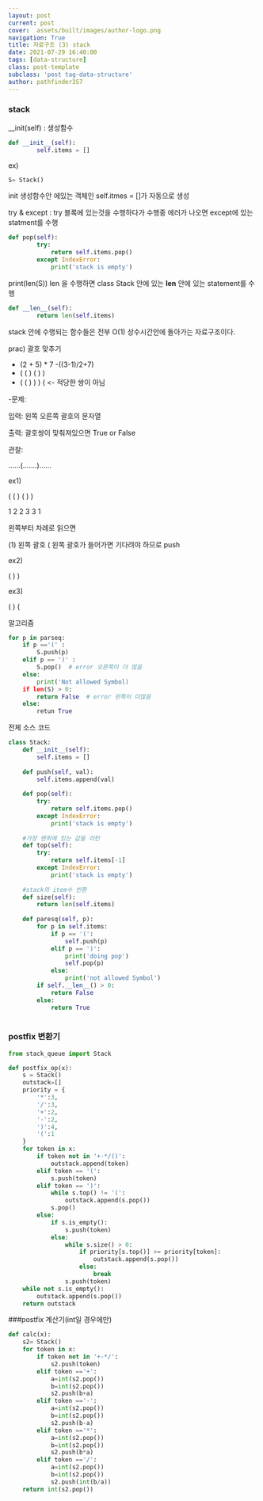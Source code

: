 ```yaml
---
layout: post
current: post
cover:  assets/built/images/author-logo.png
navigation: True
title: 자료구조 (3) stack
date: 2021-07-29 16:40:00
tags: [data-structure]
class: post-template
subclass: 'post tag-data-structure'
author: pathfinder357
---
```


### stack 
__init(self) : 생성함수
~~~python
def __init__(self):
        self.items = []
~~~

ex)
~~~python
S= Stack()
~~~
init 생성함수안 에있는 객체인 self.itmes = []가 자동으로 생성

try & except : try 블록에 있는것을 수행하다가 수행중 에러가 나오면 except에 있는 statment를 수행
~~~python
def pop(self):
        try:
            return self.items.pop()
        except IndexError:
            print('stack is empty')
~~~

print(len(S)) len 을 수행하면 class Stack 안에 있는 __len__ 안에 있는 statement를 수행
~~~python
def __len__(self):
        return len(self.items)
~~~

stack 안에 수행되는 함수들은 전부 O(1) 상수시간안에 돌아가는 자료구조이다.

prac) 괄호 맞추기

- (2 + 5) * 7 -((3-1)/2+7)
- ( ( ) ( ) )
- ( ( ) ) ) (    <- 적당한 쌍이 아님

-문제:

입력: 왼쪽 오른쪽 괄호의 문자열

출력: 괄호쌍이 맞춰져있으면 True or False

관찰:

......(.......)......

ex1)

( ( ) ( ) )

1 2 2 3 3 1

왼쪽부터 차례로 읽으면

(1) 왼쪽 괄호 ( 왼쪽 괄호가 들어가면 기다려야 하므로 push

ex2)

( ) )

ex3)

( ) (

알고리즘

~~~python
for p in parseq:
    if p =='(' : 
        S.push(p)
    elif p == ')' : 
        S.pop()  # error 오른쪽이 더 많음
    else: 
        print('Not allowed Symbol)
    if len(S) > 0: 
        return False  # error 왼쪽이 더많음
    else: 
        retun True
~~~

전체 소스 코드

~~~python
class Stack:
    def __init__(self):
        self.items = []
    
    def push(self, val):
        self.items.append(val)
    
    def pop(self):
        try:
            return self.items.pop()
        except IndexError:
            print('stack is empty')
    
    #가장 맨위에 있는 값을 리턴    
    def top(self):
        try:
            return self.items[-1]
        except IndexError:
            print('stack is empty')
    
    #stack의 item수 반환
    def size(self):
        return len(self.items)
    
    def paresq(self, p):
        for p in self.items:
            if p == '(':
                self.push(p)
            elif p == ')':
                print('doing pop')
                self.pop(p)
            else:
                print('not allowed Symbol')
        if self.__len__() > 0:
            return False
        else:
            return True
  
~~~

### postfix 변환기

~~~python
from stack_queue import Stack

def postfix_op(x):
    s = Stack()
    outstack=[]
    priority = {
        '*':3,
        '/':3,
        '+':2,
        '-':2,
        ')':4,
        '(':1
    }
    for token in x:
        if token not in '+-*/()':
            outstack.append(token)
        elif token == '(':
            s.push(token)
        elif token == ')':
            while s.top() != '(':
                outstack.append(s.pop())
            s.pop()
        else:
            if s.is_empty():
                s.push(token)
            else:
                while s.size() > 0:
                    if priority[s.top()] >= priority[token]:
                        outstack.append(s.pop())
                    else:
                        break
                s.push(token)
    while not s.is_empty():
        outstack.append(s.pop())
    return outstack
~~~

###postfix 계산기(int일 경우에만)

~~~python
def calc(x):
    s2= Stack()
    for token in x:
        if token not in '+-*/':
            s2.push(token)
        elif token =='+':
            a=int(s2.pop())
            b=int(s2.pop())
            s2.push(b+a)
        elif token =='-':
            a=int(s2.pop())
            b=int(s2.pop())
            s2.push(b-a)
        elif token =='*':
            a=int(s2.pop())
            b=int(s2.pop())
            s2.push(b*a) 
        elif token =='/':
            a=int(s2.pop())
            b=int(s2.pop())
            s2.push(int(b/a))
    return int(s2.pop())
~~~






